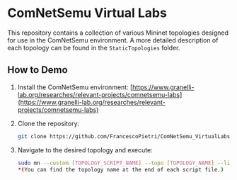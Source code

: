 # ComNetSemu Virtual Labs

This repository contains a collection of various Mininet topologies designed for use in the ComNetSemu environment. A more detailed description of each topology can be found in the `StaticTopologies` folder.

## How to Demo

1. Install the ComNetSemu environment: [https://www.granelli-lab.org/researches/relevant-projects/comnetsemu-labs](https://www.granelli-lab.org/researches/relevant-projects/comnetsemu-labs)

2. Clone the repository:  
   ```bash
   git clone https://github.com/FrancescoPietri/ComNetSemu_VirtualLabs

3. Navigate to the desired topology and execute:
   ```bash
   sudo mn --custom [TOPOLOGY_SCRIPT_NAME] --topo [TOPOLOGY_NAME] --link tc
   *(You can find the topology name at the end of each script file.)